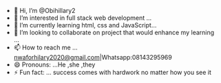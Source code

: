 - 👋 Hi, I’m @Obihillary2
- 👀 I’m interested in full stack web development ...
- 🌱 I’m currently learning html, css and JavaScript...
- 💞️ I’m looking to collaborate on project that would enhance my learning ...
- 📫 How to reach me ... nwaforhilary2020@gmail.com|Whatsapp:08143295969
- 😄 Pronouns: ...He ,she ,they
- ⚡ Fun fact: ... success comes with hardwork no matter how you see it 

<!---
Obihillary2/Obihillary2 is a ✨ special ✨ repository because its `README.md` (this file) appears on your GitHub profile.
You can click the Preview link to take a look at your changes.
--->
